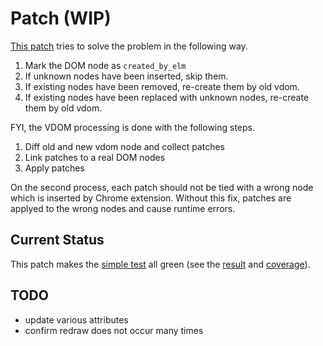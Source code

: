 # Patch (WIP)

[This patch](./VirtualDom.patch) tries to solve the problem in the following way.

1. Mark the DOM node as `created_by_elm`
2. If unknown nodes have been inserted, skip them.
3. If existing nodes have been removed, re-create them by old vdom.
4. If existing nodes have been replaced with unknown nodes, re-create them by old vdom.

FYI, the VDOM processing is done with the following steps.

1. Diff old and new vdom node and collect patches
2. Link patches to a real DOM nodes
3. Apply patches

On the second process, each patch should not be tied with a wrong node which is inserted by Chrome extension.
Without this fix, patches are applyed to the wrong nodes and cause runtime errors.

## Current Status

This patch makes the [simple test](../test/test.js) all green (see the [result](https://travis-ci.org/jinjor/elm-break-dom) and [coverage](https://elm-break-dom.netlify.com/coverage/simple-patched.js.html)).

## TODO

- update various attributes
- confirm redraw does not occur many times
